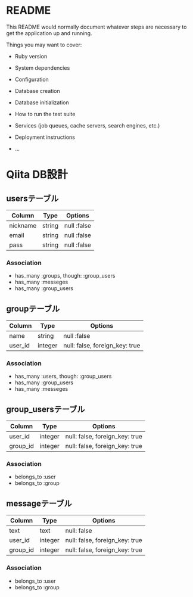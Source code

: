 # README

This README would normally document whatever steps are necessary to get the
application up and running.

Things you may want to cover:

* Ruby version

* System dependencies

* Configuration

* Database creation

* Database initialization

* How to run the test suite

* Services (job queues, cache servers, search engines, etc.)

* Deployment instructions

* ...


# Qiita DB設計
## usersテーブル
|Column|Type|Options|
|------|----|-------|
|nickname|string|null :false|
|email|string|null :false|
|pass|string|null :false|
### Association
- has_many :groups, though: :group_users
- has_many :messeges
- has_many :group_users

## groupテーブル
|Column|Type|Options|
|------|----|-------|
|name|string|null :false|
|user_id|integer|null: false, foreign_key: true|
### Association
- has_many :users, though: :group_users
- has_many :group_users
- has_many :messeges


## group_usersテーブル
|Column|Type|Options|
|------|----|-------|
|user_id|integer|null: false, foreign_key: true|
|group_id|integer|null: false, foreign_key: true|
### Association
- belongs_to :user
- belongs_to :group


## messageテーブル
|Column|Type|Options|
|------|----|-------|
|text|text|null: false|
|user_id|integer|null: false, foreign_key: true|
|group_id|integer|null: false, foreign_key: true|
### Association
- belongs_to :user
- belongs_to :group

